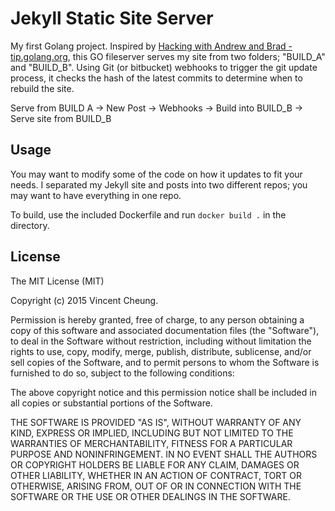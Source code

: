 Jekyll Static Site Server
=========================

My first Golang project. Inspired by [Hacking with Andrew and Brad - tip.golang.org](https://www.youtube.com/watch?v=1rZ-JorHJEY),
this GO fileserver serves my site from two folders; "BUILD_A" and "BUILD_B".
Using Git (or bitbucket) webhooks to trigger the git update process,
it checks the hash of the latest commits to determine when to rebuild the site.

Serve from BUILD A -> New Post -> Webhooks -> Build into BUILD_B -> Serve site from BUILD_B

## Usage

You may want to modify some of the code on how it updates to fit your needs. I separated my Jekyll site and posts into
two different repos; you may want to have everything in one repo.

To build, use the included Dockerfile and run `docker build .` in the directory.

## License

The MIT License (MIT)

Copyright (c) 2015 Vincent Cheung.

Permission is hereby granted, free of charge, to any person obtaining a copy of this software and associated
documentation files (the "Software"), to deal in the Software without restriction, including without limitation the
rights to use, copy, modify, merge, publish, distribute, sublicense, and/or sell copies of the Software, and to permit
persons to whom the Software is furnished to do so, subject to the following conditions:

The above copyright notice and this permission notice shall be included in all copies or substantial portions of the
Software.

THE SOFTWARE IS PROVIDED "AS IS", WITHOUT WARRANTY OF ANY KIND, EXPRESS OR IMPLIED, INCLUDING BUT NOT LIMITED TO THE
WARRANTIES OF MERCHANTABILITY, FITNESS FOR A PARTICULAR PURPOSE AND NONINFRINGEMENT. IN NO EVENT SHALL THE AUTHORS OR
COPYRIGHT HOLDERS BE LIABLE FOR ANY CLAIM, DAMAGES OR OTHER LIABILITY, WHETHER IN AN ACTION OF CONTRACT, TORT OR
OTHERWISE, ARISING FROM, OUT OF OR IN CONNECTION WITH THE SOFTWARE OR THE USE OR OTHER DEALINGS IN THE SOFTWARE.
